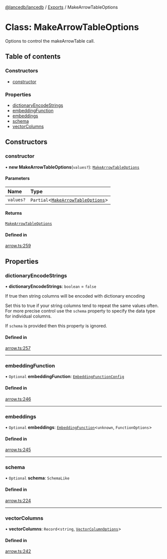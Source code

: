 [@lancedb/lancedb](../README.md) / [Exports](../modules.md) / MakeArrowTableOptions

# Class: MakeArrowTableOptions

Options to control the makeArrowTable call.

## Table of contents

### Constructors

- [constructor](MakeArrowTableOptions.md#constructor)

### Properties

- [dictionaryEncodeStrings](MakeArrowTableOptions.md#dictionaryencodestrings)
- [embeddingFunction](MakeArrowTableOptions.md#embeddingfunction)
- [embeddings](MakeArrowTableOptions.md#embeddings)
- [schema](MakeArrowTableOptions.md#schema)
- [vectorColumns](MakeArrowTableOptions.md#vectorcolumns)

## Constructors

### constructor

• **new MakeArrowTableOptions**(`values?`): [`MakeArrowTableOptions`](MakeArrowTableOptions.md)

#### Parameters

| Name | Type |
| :------ | :------ |
| `values?` | `Partial`\<[`MakeArrowTableOptions`](MakeArrowTableOptions.md)\> |

#### Returns

[`MakeArrowTableOptions`](MakeArrowTableOptions.md)

#### Defined in

[arrow.ts:259](https://github.com/universalmind303/lancedb/blob/833b375/nodejs/lancedb/arrow.ts#L259)

## Properties

### dictionaryEncodeStrings

• **dictionaryEncodeStrings**: `boolean` = `false`

If true then string columns will be encoded with dictionary encoding

Set this to true if your string columns tend to repeat the same values
often.  For more precise control use the `schema` property to specify the
data type for individual columns.

If `schema` is provided then this property is ignored.

#### Defined in

[arrow.ts:257](https://github.com/universalmind303/lancedb/blob/833b375/nodejs/lancedb/arrow.ts#L257)

___

### embeddingFunction

• `Optional` **embeddingFunction**: [`EmbeddingFunctionConfig`](../interfaces/embedding.EmbeddingFunctionConfig.md)

#### Defined in

[arrow.ts:246](https://github.com/universalmind303/lancedb/blob/833b375/nodejs/lancedb/arrow.ts#L246)

___

### embeddings

• `Optional` **embeddings**: [`EmbeddingFunction`](embedding.EmbeddingFunction.md)\<`unknown`, `FunctionOptions`\>

#### Defined in

[arrow.ts:245](https://github.com/universalmind303/lancedb/blob/833b375/nodejs/lancedb/arrow.ts#L245)

___

### schema

• `Optional` **schema**: `SchemaLike`

#### Defined in

[arrow.ts:224](https://github.com/universalmind303/lancedb/blob/833b375/nodejs/lancedb/arrow.ts#L224)

___

### vectorColumns

• **vectorColumns**: `Record`\<`string`, [`VectorColumnOptions`](VectorColumnOptions.md)\>

#### Defined in

[arrow.ts:242](https://github.com/universalmind303/lancedb/blob/833b375/nodejs/lancedb/arrow.ts#L242)
